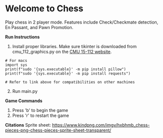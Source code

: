 # Welcome to Chess

Play chess in 2 player mode. Features include Check/Checkmate detection, En Passant, and Pawn Promotion.

**Run Instructions**
1. Install proper libraries. Make sure tikinter is downloaded from cmu_112_graphics.py on the [CMU 15-112 website](https://www.cs.cmu.edu/~112/notes/notes-graphics.html#installingModules).
```
# For macs
import sys
print(f"sudo '{sys.executable}' -m pip install pillow")
print(f"sudo '{sys.executable}' -m pip install requests")

# Refer to link above for compatibilities on other machines
```

2. Run main.py

**Game Commands**
1. Press 'b' to begin the game
2. Press 'r' to restart the game

**Citations**
Sprite sheet: https://www.kindpng.com/imgv/hxbhmb_chess-pieces-png-chess-pieces-sprite-sheet-transparent/